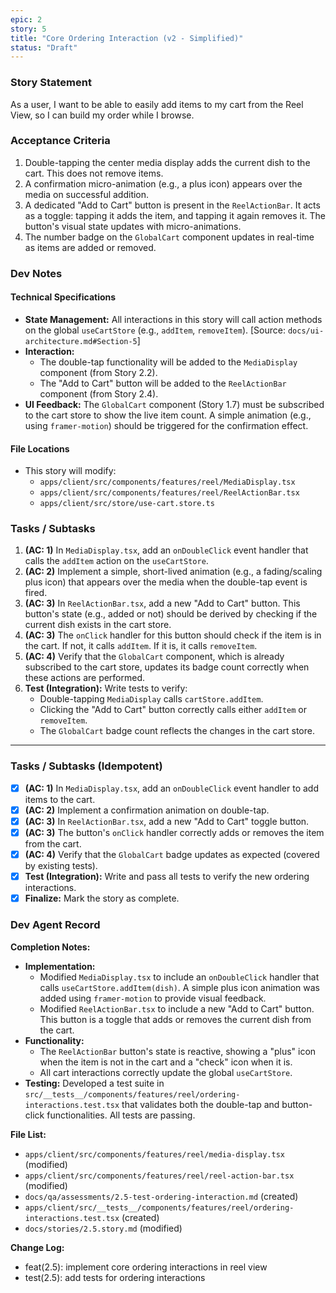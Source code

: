 ```yaml
---
epic: 2
story: 5
title: "Core Ordering Interaction (v2 - Simplified)"
status: "Draft"
---
```


### Story Statement

As a user, I want to be able to easily add items to my cart from the Reel View, so I can build my order while I browse.

### Acceptance Criteria

1.  Double-tapping the center media display adds the current dish to the cart. This does not remove items.
2.  A confirmation micro-animation (e.g., a plus icon) appears over the media on successful addition.
3.  A dedicated "Add to Cart" button is present in the `ReelActionBar`. It acts as a toggle: tapping it adds the item, and tapping it again removes it. The button's visual state updates with micro-animations.
4.  The number badge on the `GlobalCart` component updates in real-time as items are added or removed.

### Dev Notes

#### Technical Specifications

*   **State Management:** All interactions in this story will call action methods on the global `useCartStore` (e.g., `addItem`, `removeItem`). [Source: `docs/ui-architecture.md#Section-5`]
*   **Interaction:**
    *   The double-tap functionality will be added to the `MediaDisplay` component (from Story 2.2).
    *   The "Add to Cart" button will be added to the `ReelActionBar` component (from Story 2.4).
*   **UI Feedback:** The `GlobalCart` component (Story 1.7) must be subscribed to the cart store to show the live item count. A simple animation (e.g., using `framer-motion`) should be triggered for the confirmation effect.

#### File Locations

*   This story will modify:
    *   `apps/client/src/components/features/reel/MediaDisplay.tsx`
    *   `apps/client/src/components/features/reel/ReelActionBar.tsx`
    *   `apps/client/src/store/use-cart.store.ts`

### Tasks / Subtasks

1.  **(AC: 1)** In `MediaDisplay.tsx`, add an `onDoubleClick` event handler that calls the `addItem` action on the `useCartStore`.
2.  **(AC: 2)** Implement a simple, short-lived animation (e.g., a fading/scaling plus icon) that appears over the media when the double-tap event is fired.
3.  **(AC: 3)** In `ReelActionBar.tsx`, add a new "Add to Cart" button. This button's state (e.g., added or not) should be derived by checking if the current dish exists in the cart store.
4.  **(AC: 3)** The `onClick` handler for this button should check if the item is in the cart. If not, it calls `addItem`. If it is, it calls `removeItem`.
5.  **(AC: 4)** Verify that the `GlobalCart` component, which is already subscribed to the cart store, updates its badge count correctly when these actions are performed.
6.  **Test (Integration):** Write tests to verify:
    *   Double-tapping `MediaDisplay` calls `cartStore.addItem`.
    *   Clicking the "Add to Cart" button correctly calls either `addItem` or `removeItem`.
    *   The `GlobalCart` badge count reflects the changes in the cart store.

---

### Tasks / Subtasks (Idempotent)

- [x] **(AC: 1)** In `MediaDisplay.tsx`, add an `onDoubleClick` event handler to add items to the cart.
- [x] **(AC: 2)** Implement a confirmation animation on double-tap.
- [x] **(AC: 3)** In `ReelActionBar.tsx`, add a new "Add to Cart" toggle button.
- [x] **(AC: 3)** The button's `onClick` handler correctly adds or removes the item from the cart.
- [x] **(AC: 4)** Verify that the `GlobalCart` badge updates as expected (covered by existing tests).
- [x] **Test (Integration):** Write and pass all tests to verify the new ordering interactions.
- [x] **Finalize:** Mark the story as complete.

### Dev Agent Record

**Completion Notes:**

*   **Implementation:**
    *   Modified `MediaDisplay.tsx` to include an `onDoubleClick` handler that calls `useCartStore.addItem(dish)`. A simple plus icon animation was added using `framer-motion` to provide visual feedback.
    *   Modified `ReelActionBar.tsx` to include a new "Add to Cart" button. This button is a toggle that adds or removes the current dish from the cart.
*   **Functionality:**
    *   The `ReelActionBar` button's state is reactive, showing a "plus" icon when the item is not in the cart and a "check" icon when it is.
    *   All cart interactions correctly update the global `useCartStore`.
*   **Testing:** Developed a test suite in `src/__tests__/components/features/reel/ordering-interactions.test.tsx` that validates both the double-tap and button-click functionalities. All tests are passing.

**File List:**

*   `apps/client/src/components/features/reel/media-display.tsx` (modified)
*   `apps/client/src/components/features/reel/reel-action-bar.tsx` (modified)
*   `docs/qa/assessments/2.5-test-ordering-interaction.md` (created)
*   `apps/client/src/__tests__/components/features/reel/ordering-interactions.test.tsx` (created)
*   `docs/stories/2.5.story.md` (modified)

**Change Log:**

*   feat(2.5): implement core ordering interactions in reel view
*   test(2.5): add tests for ordering interactions
